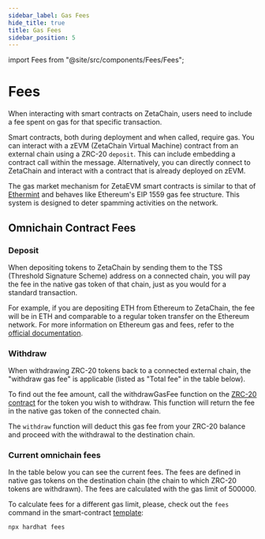 ```yaml
---
sidebar_label: Gas Fees
hide_title: true
title: Gas Fees
sidebar_position: 5
---
```


import Fees from "@site/src/components/Fees/Fees";

# Fees

When interacting with smart contracts on ZetaChain, users need to include a fee
spent on gas for that specific transaction.

Smart contracts, both during deployment and when called, require gas. You can
interact with a zEVM (ZetaChain Virtual Machine) contract from an external chain
using a ZRC-20 `deposit`. This can include embedding a contract call within the
message. Alternatively, you can directly connect to ZetaChain and interact with
a contract that is already deployed on zEVM.

The gas market mechanism for ZetaEVM smart contracts is similar to that of
[Ethermint](https://docs.ethermint.zone/basics/gas.html) and behaves like
Ethereum's EIP 1559 gas fee structure. This system is designed to deter spamming
activities on the network.

## Omnichain Contract Fees

### Deposit

When depositing tokens to ZetaChain by sending them to the TSS (Threshold
Signature Scheme) address on a connected chain, you will pay the fee in the
native gas token of that chain, just as you would for a standard transaction.

For example, if you are depositing ETH from Ethereum to ZetaChain, the fee will
be in ETH and comparable to a regular token transfer on the Ethereum network.
For more information on Ethereum gas and fees, refer to the
[official documentation](https://ethereum.org/en/developers/docs/gas/).

### Withdraw

When withdrawing ZRC-20 tokens back to a connected external chain, the "withdraw
gas fee" is applicable (listed as "Total fee" in the table below).

To find out the fee amount, call the withdrawGasFee function on the
[ZRC-20 contract](https://github.com/zeta-chain/protocol-contracts/blob/main/contracts/zevm/ZRC20.sol)
for the token you wish to withdraw. This function will return the fee in the
native gas token of the connected chain.

The `withdraw` function will deduct this gas fee from your ZRC-20 balance and
proceed with the withdrawal to the destination chain.

### Current omnichain fees

In the table below you can see the current fees. The fees are defined in native
gas tokens on the destination chain (the chain to which ZRC-20 tokens are
withdrawn). The fees are calculated with the gas limit of 500000.

<Fees type="zevm" />

To calculate fees for a different gas limit, please, check out the `fees`
command in the smart-contract
[template](https://github.com/zeta-chain/template):

```
npx hardhat fees
```
